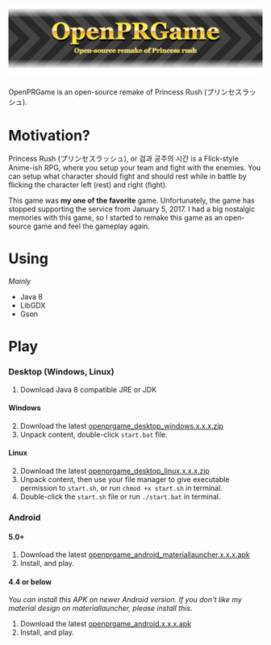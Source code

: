 <h1 align="center">
  <br>
  <img src="banner.png" alt="OpenPRGame" width="960">
</h1>

OpenPRGame is an open-source remake of Princess Rush (プリンセスラッシュ).

# Motivation?
Princess Rush (プリンセスラッシュ), or 검과 공주의 시간 is a Flick-style Anime-ish RPG, where you setup your team and fight with the enemies. You can setup what character should fight and should rest while in battle by flicking the character left (rest) and right (fight).

This game was **my one of the favorite** game. Unfortunately, the game has stopped supporting the service from January 5, 2017. I had a big nostalgic memories with this game, so I started to remake this game as an open-source game and feel the gameplay again.

# Using
*Mainly*
- Java 8
- LibGDX
- Gson

# Play
[PR]: https://github.com/github-harunadev/OpenPRGame/releases
### Desktop (Windows, Linux)

1. Download Java 8 compatible JRE or JDK
#### Windows
2. Download the latest [openprgame_desktop_windows.x.x.x.zip][PR]
3. Unpack content, double-click `start.bat` file.
#### Linux
2. Download the latest [openprgame_desktop_linux.x.x.x.zip][PR]
3. Unpack content, then use your file manager to give executable permission to `start.sh`, or run `chmod +x start.sh` in terminal.
4. Double-click the `start.sh` file or run `./start.bat` in terminal.


### Android
#### 5.0+
1. Download the latest [openprgame_android_materiallauncher.x.x.x.apk][PR]
2. Install, and play.

#### 4.4 or below
*You can install this APK on newer Android version. If you don't like my material design on materiallauncher, please install this.*
1. Download the latest [openprgame_android.x.x.x.apk][PR]
2. Install, and play.

